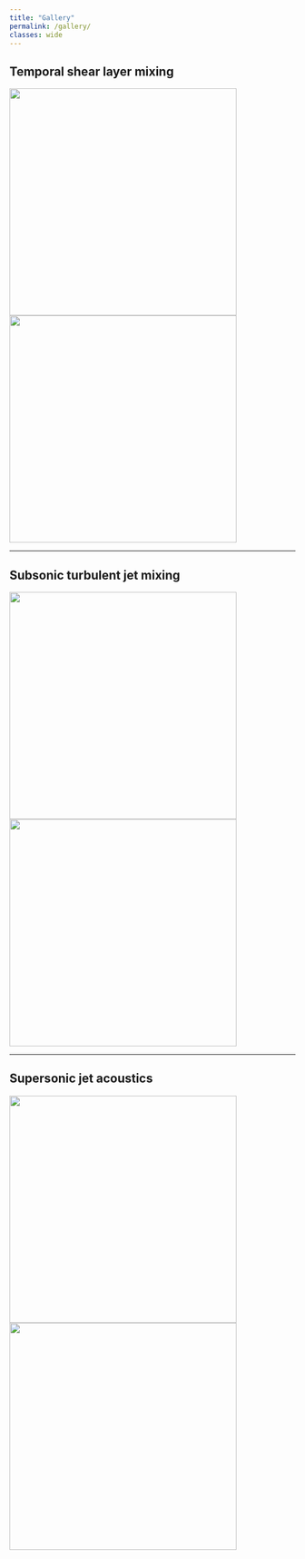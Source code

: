 ```yaml
---
title: "Gallery"
permalink: /gallery/
classes: wide
---
```

Temporal shear layer mixing
---
<img src="{{site.baseurl}}/images/photos/fig12b1_copy.png" width="400" height="400"/>
<img src="{{site.baseurl}}/images/photos/movie_w_pdf_2400x1380_0020_cropped.png" width="400" height="400"/>

---
Subsonic turbulent jet mixing
---
<img src="{{site.baseurl}}/images/photos/jet3D_schematic_mod.png" width="400" height="400"/>
   <img src="{{site.baseurl}}/images/photos/jet_atmP_lamTurb_highRes.png" width="400" height="400"/>

---
Supersonic jet acoustics
---
<img src="{{site.baseurl}}/images/photos/Panda_edited_whitespace1.png" width="400" height="400"/>
<img src="{{site.baseurl}}/images/photos/div_vel_mod_crop_n_label_ver2.jpg" width="400" height="400"/>